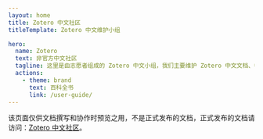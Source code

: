 ```yaml
---
layout: home
title: Zotero 中文社区
titleTemplate: Zotero 中文维护小组

hero:
  name: Zotero
  text: 非官方中文社区
  tagline: 这里是由志愿者组成的 Zotero 中文小组，我们主要维护 Zotero 中文文档、中文社区生态等。
  actions:
    - theme: brand
      text: 百科全书
      link: /user-guide/
---
```



该页面仅供文档撰写和协作时预览之用，不是正式发布的文档，正式发布的文档请访问：[Zotero 中文社区](https://zotero-chinese.com)。








